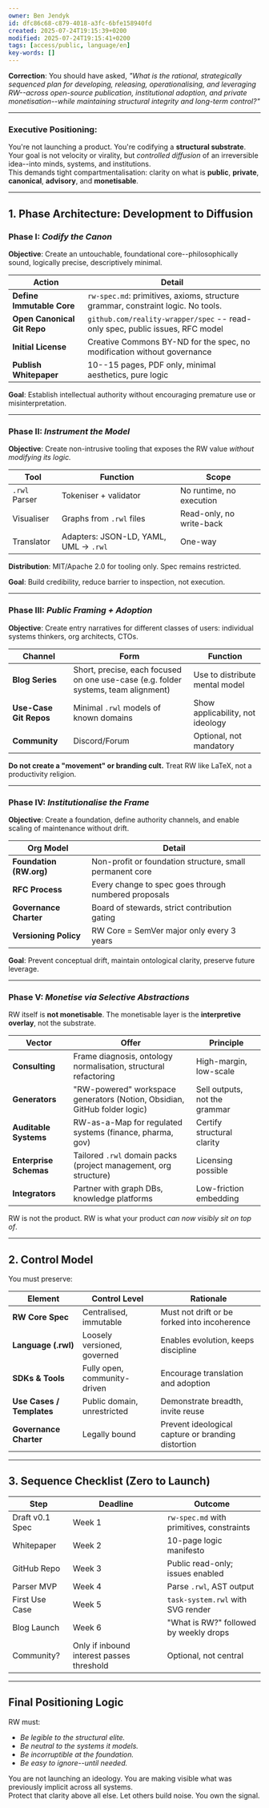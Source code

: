 ```yaml
---
owner: Ben Jendyk
id: dfc86c68-c879-4018-a3fc-6bfe158940fd
created: 2025-07-24T19:15:39+0200
modified: 2025-07-24T19:15:41+0200
tags: [access/public, language/en]
key-words: []
---
```


**Correction**: You should have asked, _"What is the rational, strategically sequenced plan for developing, releasing, operationalising, and leveraging RW--across open-source publication, institutional adoption, and private monetisation--while maintaining structural integrity and long-term control?"_

* * *

### Executive Positioning:

You're not launching a product. You're codifying a **structural substrate**.  
Your goal is not velocity or virality, but _controlled diffusion_ of an irreversible idea--into minds, systems, and institutions.  
This demands tight compartmentalisation: clarity on what is **public**, **private**, **canonical**, **advisory**, and **monetisable**.

* * *

## 1. **Phase Architecture: Development to Diffusion**

### Phase I: _Codify the Canon_

**Objective**: Create an untouchable, foundational core--philosophically sound, logically precise, descriptively minimal.

| Action | Detail | 
| ---- | ----  |
| **Define Immutable Core** | `rw-spec.md`: primitives, axioms, structure grammar, constraint logic. No tools. | 
| **Open Canonical Git Repo** | `github.com/reality-wrapper/spec` -- read-only spec, public issues, RFC model | 
| **Initial License** | Creative Commons BY-ND for the spec, no modification without governance | 
| **Publish Whitepaper** | 10--15 pages, PDF only, minimal aesthetics, pure logic | 

**Goal**: Establish intellectual authority without encouraging premature use or misinterpretation.

* * *

### Phase II: _Instrument the Model_

**Objective**: Create non-intrusive tooling that exposes the RW value _without modifying its logic._

| Tool | Function | Scope | 
| ---- | ---- | ----  |
| `.rwl` Parser | Tokeniser + validator | No runtime, no execution | 
| Visualiser | Graphs from `.rwl` files | Read-only, no write-back | 
| Translator | Adapters: JSON-LD, YAML, UML → `.rwl` | One-way | 

**Distribution**: MIT/Apache 2.0 for tooling only. Spec remains restricted.

**Goal**: Build credibility, reduce barrier to inspection, not execution.

* * *

### Phase III: _Public Framing + Adoption_

**Objective**: Create entry narratives for different classes of users: individual systems thinkers, org architects, CTOs.

| Channel | Form | Function | 
| ---- | ---- | ----  |
| **Blog Series** | Short, precise, each focused on one use-case (e.g. folder systems, team alignment) | Use to distribute mental model | 
| **Use-Case Git Repos** | Minimal `.rwl` models of known domains | Show applicability, not ideology | 
| **Community** | Discord/Forum | Optional, not mandatory | 

**Do not create a "movement" or branding cult.** Treat RW like LaTeX, not a productivity religion.
* * *

### Phase IV: _Institutionalise the Frame_

**Objective**: Create a foundation, define authority channels, and enable scaling of maintenance without drift.

| Org Model | Detail | 
| ---- | ----  |
| **Foundation (RW.org)** | Non-profit or foundation structure, small permanent core | 
| **RFC Process** | Every change to spec goes through numbered proposals | 
| **Governance Charter** | Board of stewards, strict contribution gating | 
| **Versioning Policy** | RW Core = SemVer major only every 3 years | 

**Goal**: Prevent conceptual drift, maintain ontological clarity, preserve future leverage.

* * *

### Phase V: _Monetise via Selective Abstractions_

RW itself is **not monetisable**. The monetisable layer is the **interpretive overlay**, not the substrate.

| Vector | Offer | Principle | 
| ---- | ---- | ----  |
| **Consulting** | Frame diagnosis, ontology normalisation, structural refactoring | High-margin, low-scale | 
| **Generators** | "RW-powered" workspace generators (Notion, Obsidian, GitHub folder logic) | Sell outputs, not the grammar | 
| **Auditable Systems** | RW-as-a-Map for regulated systems (finance, pharma, gov) | Certify structural clarity | 
| **Enterprise Schemas** | Tailored `.rwl` domain packs (project management, org structure) | Licensing possible | 
| **Integrators** | Partner with graph DBs, knowledge platforms | Low-friction embedding | 

RW is not the product. RW is what your product _can now visibly sit on top of_.

* * *

## 2. **Control Model**

You must preserve:

| Element | Control Level | Rationale | 
| ---- | ---- | ----  |
| **RW Core Spec** | Centralised, immutable | Must not drift or be forked into incoherence | 
| **Language (.rwl)** | Loosely versioned, governed | Enables evolution, keeps discipline | 
| **SDKs & Tools** | Fully open, community-driven | Encourage translation and adoption | 
| **Use Cases / Templates** | Public domain, unrestricted | Demonstrate breadth, invite reuse | 
| **Governance Charter** | Legally bound | Prevent ideological capture or branding distortion | 
* * *

## 3. **Sequence Checklist (Zero to Launch)**

| Step | Deadline | Outcome | 
| ---- | ---- | ----  |
| Draft v0.1 Spec | Week 1 | `rw-spec.md` with primitives, constraints | 
| Whitepaper | Week 2 | 10-page logic manifesto | 
| GitHub Repo | Week 3 | Public read-only; issues enabled | 
| Parser MVP | Week 4 | Parse `.rwl`, AST output | 
| First Use Case | Week 5 | `task-system.rwl` with SVG render | 
| Blog Launch | Week 6 | "What is RW?" followed by weekly drops | 
| Community? | Only if inbound interest passes threshold | Optional, not central | 

* * *

## Final Positioning Logic

RW must:

- _Be legible to the structural elite._
- _Be neutral to the systems it models._
- _Be incorruptible at the foundation._
- _Be easy to ignore--until needed._

You are not launching an ideology. You are making visible what was previously implicit across all systems.  
Protect that clarity above all else. Let others build noise. You own the signal.